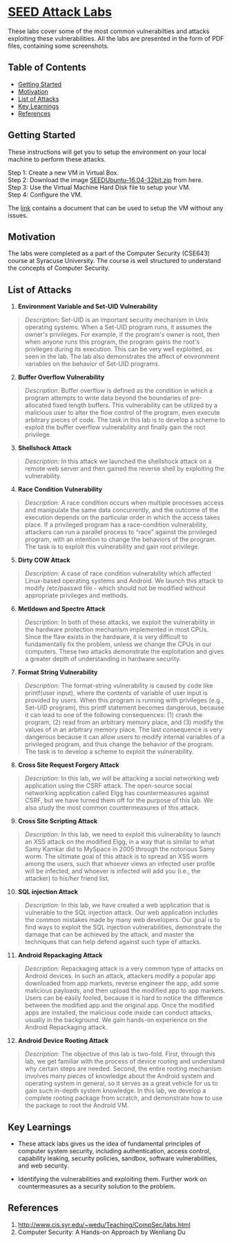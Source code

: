 # [SEED Attack Labs](https://seedsecuritylabs.org/) 

These labs cover some of the most common vulnerabilties and attacks exploiting these vulnerabilities. All the labs are presented in the form of PDF files, containing some screenshots.

## Table of Contents 

- [Getting Started](#getting-started)
- [Motivation](#motivation)
- [List of Attacks](#list-of-attacks)
- [Key Learnings](#key-learnings)
- [References](#references)


## Getting Started

These instructions will get you to setup the environment on your local machine to perform these attacks.

Step 1: Create a new VM in Virtual Box.\
Step 2: Download the image [SEEDUbuntu-16.04-32bit.zip](https://seedsecuritylabs.org/lab_env.html) from here.\
Step 3: Use the Virtual Machine Hard Disk file to setup your VM.\
Step 4: Configure the VM.

The [link](https://seedsecuritylabs.org/lab_env.html) contains a document that can be used to setup the VM without any issues.

## Motivation
The labs were completed as a part of the Computer Security (CSE643) course at Syracuse University. The course is well structured to understand the concepts of Computer Security.

## List of Attacks

1. **Environment Variable and Set-UID Vulnerability**
>*Description:* Set-UID is an important security mechanism in Unix operating systems. When a Set-UID program runs, it assumes the owner's privileges. For example, if the program's owner is root, then when anyone runs this program, the program gains the root's privileges during its execution. This can be very well exploited, as seen in the lab. The lab also demonstrates the affect of environment variables on the behavior of Set-UID programs.

2. **Buffer Overflow Vulnerability**
>*Description:*  Buffer overflow is defined as the condition in which a program attempts to write data beyond the boundaries of pre-allocated fixed length buffers. This vulnerability can be utilized by a malicious user to alter the flow control of the program, even execute arbitrary pieces of code. The task in this lab is to develop a scheme to exploit the buffer overflow vulnerability and finally gain the root privilege.

3. **Shellshock Attack**
>*Description:* In this attack we launched the shellshock attack on a remote web server and then gained the reverse shell by exploiting the vulnerability.

4. **Race Condition Vulnerability**
>*Description:* A race condition occurs when multiple processes access and manipulate the same data concurrently, and the outcome of the execution depends on the particular order in which the access takes place. If a privileged program has a race-condition vulnerability, attackers can run a parallel process to “race” against the privileged program, with an intention to change the behaviors of the program. The task is to exploit this vulnerability and gain root privilege.

5. **Dirty COW Attack**
>*Description:* A case of race condition vulnerability which affected Linux-based operating systems and Android. We launch this attack to modify /etc/passwd file - which should not be modified without appropriate privileges and methods.

6. **Metldown and Spectre Attack**
>*Description:* In both of these attacks, we exploit the vulnerability in the hardware protection mechanism implemented in most CPUs. Since the flaw exists in the hardware, it is very difficult to fundamentally fix the problem, unless we change the CPUs in our computers. These two attacks demonstrate the exploitation and gives a greater depth of understanding in hardware security.

7. **Format String Vulnerability**
>*Description:* The format-string vulnerability is caused by code like printf(user input), where the contents of variable of user input is provided by users. When this program is running with privileges (e.g., Set-UID program), this printf statement becomes dangerous, because it can lead to one of the following consequences: (1) crash the program, (2) read from an arbitrary memory place, and (3) modify the values of in an arbitrary memory place. The last consequence is very dangerous because it can allow users to modify internal variables of a privileged program, and thus change the behavior of the program. The task is to develop a scheme to exploit the vulnerability.

8. **Cross Site Request Forgery Attack**
>*Description:* In this lab, we will be attacking a social networking web application using the CSRF attack. The open-source social networking application called Elgg has countermeasures against CSRF, but we have turned them off for the purpose of this lab. We also study the most common countermeasures of this attack.

9. **Cross Site Scripting Attack**
>*Description:* In this lab, we need to exploit this vulnerability to launch an XSS attack on the modified Elgg, in a way that is similar to what Samy Kamkar did to MySpace in 2005 through the notorious Samy worm. The ultimate goal of this attack is to spread an XSS worm among the users, such that whoever views an infected user profile will be infected, and whoever is infected will add you (i.e., the attacker) to his/her friend list.

10. **SQL injection Attack**
>*Description:* In this lab, we have created a web application that is vulnerable to the SQL injection attack. Our web application includes the common mistakes made by many web developers. Our goal is to find ways to exploit the SQL injection vulnerabilities, demonstrate the damage that can be achieved by the attack, and master the techniques that can help defend against such type of attacks.

11. **Android Repackaging Attack**
>*Description:* Repackaging attack is a very common type of attacks on Android devices. In such an attack, attackers modify a popular app downloaded from app markets, reverse engineer the app, add some malicious payloads, and then upload the modified app to app markets. Users can be easily fooled, because it is hard to notice the difference between the modified app and the original app. Once the modified apps are installed, the malicious code inside can conduct attacks, usually in the background. We gain hands-on experience on the Android Repackaging attack.

12. **Android Device Rooting Attack**
>*Description:* The objective of this lab is two-fold. First, through this lab, we get familiar with the process of device rooting and understand why certain steps are needed.  Second, the entire rooting mechanism involves many pieces of knowledge about the Android system and operating system in general, so it serves as a great vehicle for us to gain such in-depth system knowledge. In this lab, we develop a complete rooting package from scratch, and demonstrate how to use the package to root the Android VM.

## Key Learnings

- These attack labs gives us the idea of fundamental principles of computer system security, including authentication, access control, capability leaking, security policies, sandbox, software vulnerabilities, and web security.

- Identifying the vulnerabilities and exploiting them. Further work on countermeasures as a security solution to the problem.


## References

1. http://www.cis.syr.edu/~wedu/Teaching/CompSec/labs.html
2. Computer Security: A Hands-on Approach by Wenliang Du 

